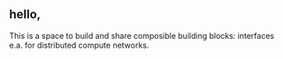 ## 			hello, 

This is a space to build and share composible building blocks: interfaces e.a. for distributed compute networks. 
